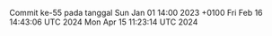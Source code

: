 Commit ke-55 pada tanggal Sun Jan 01 14:00 2023 +0100
Fri Feb 16 14:43:06 UTC 2024
Mon Apr 15 11:23:14 UTC 2024
